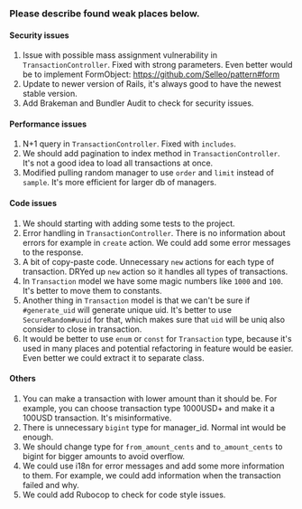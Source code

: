 ### Please describe found weak places below.

#### Security issues

1. Issue with possible mass assignment vulnerability in `TransactionController`. Fixed with strong parameters. Even better would be to implement FormObject: https://github.com/Selleo/pattern#form
2. Update to newer version of Rails, it's always good to have the newest stable version.
3. Add Brakeman and Bundler Audit to check for security issues.

#### Performance issues

1. N+1 query in `TransactionController`. Fixed with `includes`.
2. We should add pagination to index method in `TransactionController`. It's not a good idea to load all transactions at once.
3. Modified pulling random manager to use `order` and `limit` instead of `sample`. It's more efficient for larger db of managers.
#### Code issues

1. We should starting with adding some tests to the project. 
2. Error handling in `TransactionController`. There is no information about errors for example in `create` action. We could add some error messages to the response.
3. A bit of copy-paste code. Unnecessary `new` actions for each type of transaction. DRYed up `new` action so it handles all types of transactions.
4. In `Transaction` model we have some magic numbers like `1000` and `100`. It's better to move them to constants.
5. Another thing in `Transaction` model is that we can't be sure if `#generate_uid` will generate unique uid. It's better to use `SecureRandom#uuid` for that, which makes sure that `uid` will be uniq also consider to close in transaction.
6. It would be better to use `enum` or `const` for `Transaction` type, because it's used in many places and potential refactoring in feature would be easier. Even better we could extract it to separate class.
#### Others

1. You can make a transaction with lower amount than it should be. For example, you can choose transaction type 1000USD+ and make it a 100USD transaction. It's misinformative. 
2. There is unnecessary `bigint` type for manager_id. Normal int would be enough.
3. We should change type for `from_amount_cents` and `to_amount_cents` to bigint for bigger amounts to avoid overflow.
4. We could use i18n for error messages and add some more information to them. For example, we could add information when the transaction failed and why.
5. We could add Rubocop to check for code style issues.
